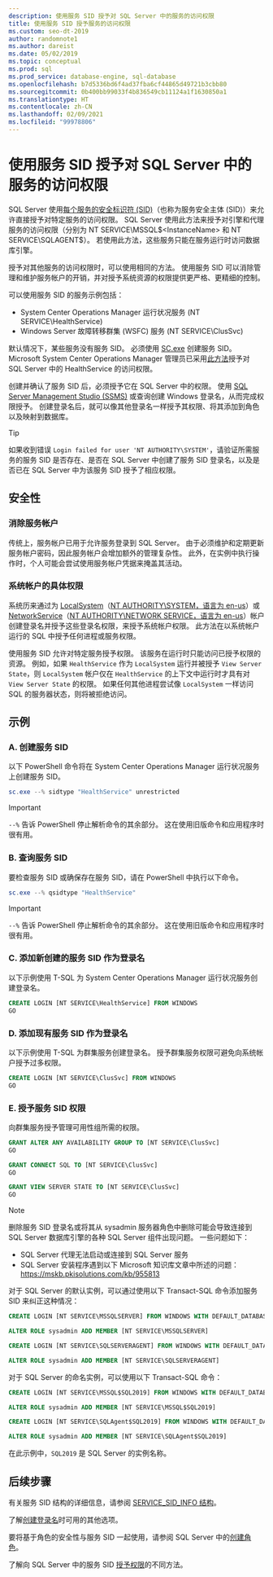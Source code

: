 ```yaml
---
description: 使用服务 SID 授予对 SQL Server 中的服务的访问权限
title: 使用服务 SID 授予服务的访问权限
ms.custom: seo-dt-2019
author: randomnote1
ms.author: dareist
ms.date: 05/02/2019
ms.topic: conceptual
ms.prod: sql
ms.prod_service: database-engine, sql-database
ms.openlocfilehash: b7d5336bd6f4ad37fba6cf44865d49721b3cbb80
ms.sourcegitcommit: 0b400bb99033f4b836549cb11124a1f1630850a1
ms.translationtype: HT
ms.contentlocale: zh-CN
ms.lasthandoff: 02/09/2021
ms.locfileid: "99978806"
---
```

# <a name="using-service-sids-to-grant-permissions-to-services-in-sql-server"></a>使用服务 SID 授予对 SQL Server 中的服务的访问权限

SQL Server 使用[每个服务的安全标识符 (SID)](https://support.microsoft.com/help/2620201/sql-server-uses-a-service-sid-to-provide-service-isolation)（也称为服务安全主体 (SID)）来允许直接授予对特定服务的访问权限。 SQL Server 使用此方法来授予对引擎和代理服务的访问权限（分别为 NT SERVICE\MSSQL$<InstanceName> 和 NT SERVICE\SQLAGENT$<InstanceName>）。 若使用此方法，这些服务只能在服务运行时访问数据库引擎。

授予对其他服务的访问权限时，可以使用相同的方法。 使用服务 SID 可以消除管理和维护服务帐户的开销，并对授予系统资源的权限提供更严格、更精细的控制。

可以使用服务 SID 的服务示例包括：

- System Center Operations Manager 运行状况服务 (NT SERVICE\HealthService)
- Windows Server 故障转移群集 (WSFC) 服务 (NT SERVICE\ClusSvc)

默认情况下，某些服务没有服务 SID。 必须使用 [SC.exe](/windows/desktop/services/configuring-a-service-using-sc) 创建服务 SID。 Microsoft System Center Operations Manager 管理员已采用[此方法](https://kevinholman.com/2016/08/25/sql-mp-run-as-accounts-no-longer-required/)授予对 SQL Server 中的 HealthService 的访问权限。

创建并确认了服务 SID 后，必须授予它在 SQL Server 中的权限。 使用 [SQL Server Management Studio (SSMS)](../../ssms/download-sql-server-management-studio-ssms.md) 或查询创建 Windows 登录名，从而完成权限授予。 创建登录名后，就可以像其他登录名一样授予其权限、将其添加到角色以及映射到数据库。

> [!TIP]
> 如果收到错误 `Login failed for user 'NT AUTHORITY\SYSTEM'`，请验证所需服务的服务 SID 是否存在、是否在 SQL Server 中创建了服务 SID 登录名，以及是否已在 SQL Server 中为该服务 SID 授予了相应权限。

## <a name="security"></a>安全性

### <a name="eliminate-service-accounts"></a>消除服务帐户

传统上，服务帐户已用于允许服务登录到 SQL Server。 由于必须维护和定期更新服务帐户密码，因此服务帐户会增加额外的管理复杂性。 此外，在实例中执行操作时，个人可能会尝试使用服务帐户凭据来掩盖其活动。

### <a name="granular-permissions-to-system-accounts"></a>系统帐户的具体权限

系统历来通过为 [LocalSystem](/windows/win32/services/localsystem-account)（[NT AUTHORITY\SYSTEM，语言为 en-us](../../database-engine/configure-windows/configure-windows-service-accounts-and-permissions.md#Localized_service_names)）或 [NetworkService](/windows/desktop/Services/networkservice-account)（[NT AUTHORITY\NETWORK SERVICE，语言为 en-us](../../database-engine/configure-windows/configure-windows-service-accounts-and-permissions.md#Localized_service_names)）帐户创建登录名并授予这些登录名权限，来授予系统帐户权限。 此方法在以系统帐户运行的 SQL 中授予任何进程或服务权限。

使用服务 SID 允许对特定服务授予权限。 该服务在运行时只能访问已授予权限的资源。 例如，如果 `HealthService` 作为 `LocalSystem` 运行并被授予 `View Server State`，则 `LocalSystem` 帐户仅在 `HealthService` 的上下文中运行时才具有对 `View Server State` 的权限。 如果任何其他进程尝试像 `LocalSystem` 一样访问 SQL 的服务器状态，则将被拒绝访问。

## <a name="examples"></a>示例

### <a name="a-create-a-service-sid"></a>A. 创建服务 SID

以下 PowerShell 命令将在 System Center Operations Manager 运行状况服务上创建服务 SID。

```PowerShell
sc.exe --% sidtype "HealthService" unrestricted
```

> [!IMPORTANT]
> `--%` 告诉 PowerShell 停止解析命令的其余部分。 这在使用旧版命令和应用程序时很有用。

### <a name="b-query-a-service-sid"></a>B. 查询服务 SID

要检查服务 SID 或确保存在服务 SID，请在 PowerShell 中执行以下命令。

```PowerShell
sc.exe --% qsidtype "HealthService"
```

> [!IMPORTANT]
> `--%` 告诉 PowerShell 停止解析命令的其余部分。 这在使用旧版命令和应用程序时很有用。

### <a name="c-add-a-newly-created-service-sid-as-a-login"></a>C. 添加新创建的服务 SID 作为登录名

以下示例使用 T-SQL 为 System Center Operations Manager 运行状况服务创建登录名。

```SQL
CREATE LOGIN [NT SERVICE\HealthService] FROM WINDOWS
GO
```

### <a name="d-add-an-existing-service-sid-as-a-login"></a>D. 添加现有服务 SID 作为登录名

以下示例使用 T-SQL 为群集服务创建登录名。 授予群集服务权限可避免向系统帐户授予过多权限。

```SQL
CREATE LOGIN [NT SERVICE\ClusSvc] FROM WINDOWS
GO
```

### <a name="e-grant-permissions-to-a-service-sid"></a>E. 授予服务 SID 权限

向群集服务授予管理可用性组所需的权限。

```SQL
GRANT ALTER ANY AVAILABILITY GROUP TO [NT SERVICE\ClusSvc]
GO

GRANT CONNECT SQL TO [NT SERVICE\ClusSvc]
GO

GRANT VIEW SERVER STATE TO [NT SERVICE\ClusSvc]
GO
```

  > [!NOTE]
  > 删除服务 SID 登录名或将其从 sysadmin 服务器角色中删除可能会导致连接到 SQL Server 数据库引擎的各种 SQL Server 组件出现问题。 一些问题如下：
  > - SQL Server 代理无法启动或连接到 SQL Server 服务
  > - SQL Server 安装程序遇到以下 Microsoft 知识库文章中所述的问题： https://mskb.pkisolutions.com/kb/955813
  >
  > 对于 SQL Server 的默认实例，可以通过使用以下 Transact-SQL 命令添加服务 SID 来纠正这种情况：
  >
  > ```sql
  > CREATE LOGIN [NT SERVICE\MSSQLSERVER] FROM WINDOWS WITH DEFAULT_DATABASE=[master], DEFAULT_LANGUAGE=[us_english]
  > 
  > ALTER ROLE sysadmin ADD MEMBER [NT SERVICE\MSSQLSERVER]
  > 
  > CREATE LOGIN [NT SERVICE\SQLSERVERAGENT] FROM WINDOWS WITH DEFAULT_DATABASE=[master], DEFAULT_LANGUAGE=[us_english]
  > 
  > ALTER ROLE sysadmin ADD MEMBER [NT SERVICE\SQLSERVERAGENT]
  > ```
  > 对于 SQL Server 的命名实例，可以使用以下 Transact-SQL 命令：
  > ```sql
  > CREATE LOGIN [NT SERVICE\MSSQL$SQL2019] FROM WINDOWS WITH DEFAULT_DATABASE=[master], DEFAULT_LANGUAGE=[us_english]
  > 
  > ALTER ROLE sysadmin ADD MEMBER [NT SERVICE\MSSQL$SQL2019]
  > 
  > CREATE LOGIN [NT SERVICE\SQLAgent$SQL2019] FROM WINDOWS WITH DEFAULT_DATABASE=[master], DEFAULT_LANGUAGE=[us_english]
  > 
  > ALTER ROLE sysadmin ADD MEMBER [NT SERVICE\SQLAgent$SQL2019]
  > 
  > ```
  > 在此示例中，`SQL2019` 是 SQL Server 的实例名称。

## <a name="next-steps"></a>后续步骤

有关服务 SID 结构的详细信息，请参阅 [SERVICE_SID_INFO 结构](/windows/win32/api/winsvc/ns-winsvc-service_sid_info)。

了解[创建登录名](../../t-sql/statements/create-login-transact-sql.md)时可用的其他选项。

要将基于角色的安全性与服务 SID 一起使用，请参阅 SQL Server 中的[创建角色](../../t-sql/statements/create-role-transact-sql.md)。

了解向 SQL Server 中的服务 SID [授予权限](../../t-sql/statements/grant-transact-sql.md)的不同方法。
